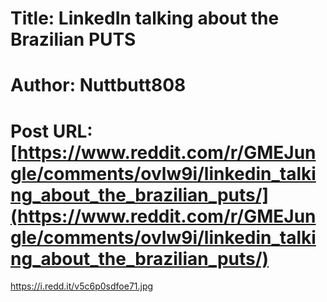 # Title: LinkedIn talking about the Brazilian PUTS
# Author: Nuttbutt808
# Post URL: [https://www.reddit.com/r/GMEJungle/comments/ovlw9i/linkedin_talking_about_the_brazilian_puts/](https://www.reddit.com/r/GMEJungle/comments/ovlw9i/linkedin_talking_about_the_brazilian_puts/)


https://i.redd.it/v5c6p0sdfoe71.jpg